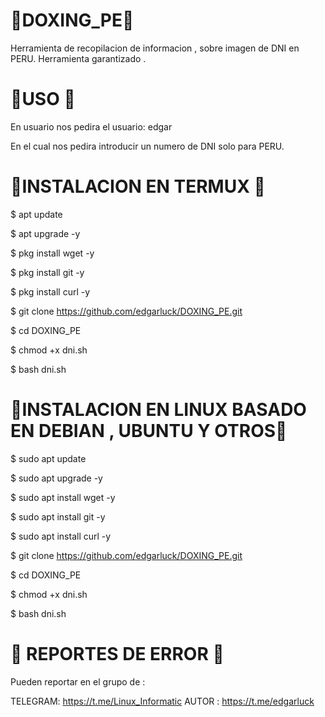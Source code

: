 # 🔰DOXING_PE🔰

Herramienta de recopilacion de informacion , sobre imagen de DNI en PERU. Herramienta garantizado .

# 🔰USO 🔰

En usuario nos pedira el usuario: edgar

En el cual nos pedira introducir un numero de DNI solo para PERU.

# 🔰INSTALACION EN TERMUX 🔰

$ apt update

$ apt upgrade -y

$ pkg install wget -y

$ pkg install git -y

$ pkg install curl -y

$ git clone https://github.com/edgarluck/DOXING_PE.git

$ cd DOXING_PE

$ chmod +x dni.sh

$ bash dni.sh

# 🔰INSTALACION EN LINUX BASADO EN DEBIAN , UBUNTU Y OTROS🔰

$ sudo apt update

$ sudo apt upgrade -y

$ sudo apt install wget -y

$ sudo apt install git -y

$ sudo apt install curl -y

$ git clone https://github.com/edgarluck/DOXING_PE.git

$ cd DOXING_PE

$ chmod +x dni.sh

$ bash dni.sh

# 🔰 REPORTES DE ERROR 🔰

Pueden reportar en el grupo de :

TELEGRAM: https://t.me/Linux_Informatic
AUTOR   : https://t.me/edgarluck
